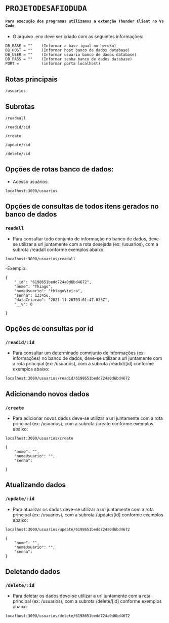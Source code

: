 # `PROJETODESAFIODUDA`

#### `Para execução dos programas utilizamos a extenção Thunder Client no Vs Code`


- O arquivo .env deve ser criado com as seguintes informações: 

```
DB_BASE = ""    (Informar a base igual no heroku)
DB_HOST = ""    (Informar host banco de dados database)
DB_USER = ""    (Informar usuario banco de dados database)
DB_PASS = ""    (Informar senha banco de dados database)
PORT =          (informar porta localhost)
```

## Rotas principais

```
/usuarios
```

## Subrotas

```
/readeall
```

```
/readid/:id
```

```
/create
```

```
/update/:id
```

```
/delete/:id
```


## Opções de rotas banco de dados:
- Acesso usuários: 
 ``` 
 localhost:3000/usuarios
 ```

## Opções de consultas de todos itens gerados no banco de dados
### ``readall``

- Para consultar todo conjunto de informação no banco de dados, deve-se utilizar a url juntamente com a rota desejada (ex: /usuarios), com a subrota /readall conforme exemplos abaixo:

```
localhost:3000/usuarios/readall
```

-Exemplo:
```
{ 
    "_id": "6198651bedd724a0d6bd4672",
    "nome": "Thiago",
    "nomeUsuario": "thiagoVieira",
    "senha": 123456,
    "dataCriacao": "2021-11-20T03:01:47.033Z",
    "__v": 0

}
```


## Opções de consultas por id
### ``/readid/:id``

- Para consultar um determinado comnjunto de informações (ex: informações) no banco de dados, deve-se utilizar a url juntamente com a rota principal (ex: /usuarios), com a subrota /readid/[id] conforme exemplos abaixo:

```
localhost:3000/usuarios/readid/6198651bedd724a0d6bd4672
```

## Adicionando novos dados
### ``/create``

- Para adicionar novos dados deve-se utilizar a url juntamente com a rota principal (ex: /usuarios), com a subrota /create conforme exemplos abaixo:

```
localhost:3000/usuarios/create
```

```
{ 
    "nome": "",
    "nomeUsuario": "",
    "senha":  

}
```


## Atualizando dados
### ``/update/:id``

- Para atualizar os dados deve-se utilizar a url juntamente com a rota principal (ex: /usuarios), com a subrota /update/[id] conforme exemplos abaixo:

```
localhost:3000/usuarios/update/6198651bedd724a0d6bd4672
```

```
{ 
    "nome": "",
    "nomeUsuario": "",
    "senha": 
}
```


## Deletando dados
### ``/delete/:id``

- Para deletar os dados deve-se utilizar a url juntamente com a rota principal (ex: /usuarios), com a subrota /delete/[id] conforme exemplos abaixo:

```
localhost:3000/usuarios/delete/6198651bedd724a0d6bd4672
```

